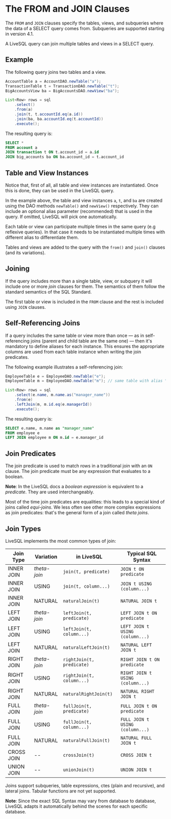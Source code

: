 # The FROM and JOIN Clauses

The `FROM` and `JOIN` clauses specify the tables, views, and subqueries where the data of a SELECT query comes from. Subqueries
are supported starting in version 4.1.

A LiveSQL query can join multiple tables and views in a SELECT query.


## Example

The following query joins two tables and a view.

```java
AccountTable a = AccountDAO.newTable("a");
TransactionTable t = TransactionDAO.newTable("t");
BigAccountsView ba = BigAccountsDAO.newView("ba");

List<Row> rows = sql 
    .select() 
    .from(a) 
    .join(t, t.accountId.eq(a.id))
    .join(ba, ba.accountId.eq(t.accountId))
    .execute();
```

The resulting query is:

```sql
SELECT * 
FROM account a
JOIN transaction t ON t.account_id = a.id
JOIN big_accounts ba ON ba.account_id = t.account_id
```

## Table and View Instances

Notice that, first of all, all table and view instances are instantiated. Once this is done, they can be used in the LiveSQL query.

In the example above, the table and view instances `a`, `t`, and `ba` are created using the DAO methods
`newTable()` and `newView()` respectively. They can include an optional alias parameter (recommended) 
that is used in the query. If omitted, LiveSQL will pick one automatically.

Each table or view can participate multiple times in the same query (e.g reflexive queries). In that case it needs to be instantiated
multiple times with different alias to differentiate them.

Tables and views are added to the query with the `from()` and `join()` clauses (and its variations).


## Joining

If the query includes more than a single table, view, or subquery it will include one or more *join* clauses for them. The semantics 
of them follow the standard semantics of the SQL Standard.

The first table or view is included in the `FROM` clause and the rest is included using `JOIN` clauses.


## Self-Referencing Joins

If a query includes the same table or view more than once &mdash; as in self-referencing joins (parent and child table 
are the same one) &mdash; then it's mandatory to define aliases for each instance. This ensures the appropriate columns
are used from each table instance when writing the join predicates.

The following example illustrates a self-referencing join:


```java
EmployeeTable e = EmployeeDAO.newTable("e");
EmployeeTable m = EmployeeDAO.newTable("m"); // same table with alias "m" for "manager"

List<Row> rows = sql 
    .select(e.name, m.name.as("manager_name")) 
    .from(e) 
    .leftJoin(m, m.id.eq(e.managerId))
    .execute();
```

The resulting query is:

```sql
SELECT e.name, m.name as "manager_name"
FROM employee e
LEFT JOIN employee m ON m.id = e.manager_id
```


## Join Predicates

The join predicate is used to match rows in a traditional join with an `ON` clause. The join predicate must be any expression that
evaluates to a boolean.

**Note**: In the LiveSQL docs a *boolean expression* is equivalent to a *predicate*. They are used interchangeably.

Most of the time join predicates are equalities: this leads to a special kind of joins called *equi-joins*. We less often see other more complex 
expressions as join predicates: that's the general form of a join called *theta joins*.


## Join Types

LiveSQL implements the most common types of join:

| Join Type | Variation | in LiveSQL | Typical SQL Syntax |
| -- | -- | -- | -- |
| INNER JOIN | *theta-join* | `join(t, predicate)` | `JOIN t ON predicate` |
| INNER JOIN | USING | `join(t, column...)` | `JOIN t USING (column...)` |
| INNER JOIN | NATURAL | `naturalJoin(t)` | `NATURAL JOIN t` |
| LEFT JOIN | *theta-join* | `leftJoin(t, predicate)` | `LEFT JOIN t ON predicate` |
| LEFT JOIN | USING | `leftJoin(t, column...)` | `LEFT JOIN t USING (column...)` |
| LEFT JOIN | NATURAL | `naturalLeftJoin(t)` | `NATURAL LEFT JOIN t` |
| RIGHT JOIN | *theta-join* | `rightJoin(t, predicate)` | `RIGHT JOIN t ON predicate` |
| RIGHT JOIN | USING | `rightJoin(t, column...)` | `RIGHT JOIN t USING (column...)` |
| RIGHT JOIN | NATURAL | `naturalRightJoin(t)` | `NATURAL RIGHT JOIN t` |
| FULL JOIN | *theta-join* | `fullJoin(t, predicate)` | `FULL JOIN t ON predicate` |
| FULL JOIN | USING | `fullJoin(t, column...)` | `FULL JOIN t USING (column...)` |
| FULL JOIN | NATURAL | `naturalFullJoin(t)` | `NATURAL FULL JOIN t` |
| CROSS JOIN | -- | `crossJoin(t)` | `CROSS JOIN t` |
| UNION JOIN | -- | `unionJoin(t)` | `UNION JOIN t` |


Joins support subqueries, table expressions, ctes (plain and recursive), and lateral joins. Tabular functions are not yet supported.

**Note**: Since the exact SQL Syntax may vary from database to database, LiveSQL adapts it automatically behind the scenes for each specific database.









